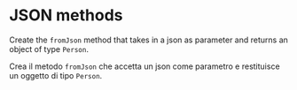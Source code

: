 # JSON methods

Create the `fromJson` method that takes in a json as parameter and returns an object of type `Person`.

Crea il metodo `fromJson` che accetta un json come parametro e restituisce un oggetto di tipo `Person`.
